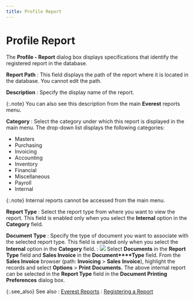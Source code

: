 ```yaml
---
title: Profile Report
---
```


# Profile Report


The **Profile - Report** dialog  box displays specifications that identify the registered report in the  database.


**Report Path**
: This field displays the path of the report where  it is located in the database. You cannot edit the path.


**Description**
: Specify the display name of the report.


{:.note}
You can also see this description from the  main **Everest** reports menu.


**Category**
: Select the category under which this report is displayed  in the main menu. The drop-down list displays the following categories:

- Masters
- Purchasing
- Invoicing
- Accounting
- Inventory
- Financial
- Miscellaneous
- Payroll
- Internal



{:.note}
Internal reports cannot be accessed from the  main menu.


**Report Type**
: Select the report type from where you want to view  the report. This field is enabled only when you select the **Internal**  option in the **Category** field.


**Document Type**
: Specify the type of document you want to associate  with the selected report type. This field is enabled only when you select  the **Internal** option in the **Category** field.
: ![]({{site.rmgr_baseurl}}/img/example.gif) Select **Documents**  in the **Report Type** field and **Sales Invoice** in the **Document****Type** field. From the **Sales 
 Invoice** browser (path: **Invoicing**  > **Sales** **Invoice**),  highlight the records and select **Options**  > **Print** **Documents.**  The above internal report can be selected in the **Report 
 Type** field in the **Document Printing 
 Preferences** dialog box.


{:.see_also}
See also
: [Everest  Reports]({{site.rpt_chm}}/everest-reports/everest_reports.html)
: [Registering a Report]({{site.rmgr_baseurl}}/manager/window/creating-reports/registering-and-unregistering/register_a_report.html)

